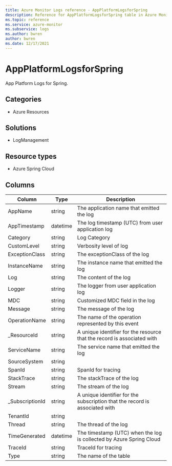 ```yaml
---
title: Azure Monitor Logs reference - AppPlatformLogsforSpring
description: Reference for AppPlatformLogsforSpring table in Azure Monitor Logs.
ms.topic: reference
ms.service: azure-monitor
ms.subservice: logs
ms.author: bwren
author: bwren
ms.date: 12/17/2021
---
```


# AppPlatformLogsforSpring

 App Platform Logs for Spring.

## Categories

- Azure Resources
## Solutions

- LogManagement
## Resource types

- Azure Spring Cloud




## Columns

| Column | Type | Description |
| --- | --- | --- |
| AppName | string | The application name that emitted the log |
| AppTimestamp | datetime | The log timestamp (UTC) from user application log |
| Category | string | Log Category |
| CustomLevel | string | Verbosity level of log |
| ExceptionClass | string | The exceptionClass of the log |
| InstanceName | string | The instance name that emitted the log |
| Log | string | The content of the log |
| Logger | string | The logger from user application log |
| MDC | string | Customized MDC field in the log |
| Message | string | The message of the log |
| OperationName | string | The name of the operation represented by this event |
| _ResourceId | string | A unique identifier for the resource that the record is associated with |
| ServiceName | string | The service name that emitted the log |
| SourceSystem | string |  |
| SpanId | string | SpanId for tracing |
| StackTrace | string | The stackTrace of the log |
| Stream | string | The stream of the log |
| _SubscriptionId | string | A unique identifier for the subscription that the record is associated with |
| TenantId | string |  |
| Thread | string | The thread of the log |
| TimeGenerated | datetime | The timestamp (UTC) when the log is collected by Azure Spring Cloud |
| TraceId | string | TraceId for tracing |
| Type | string | The name of the table |
